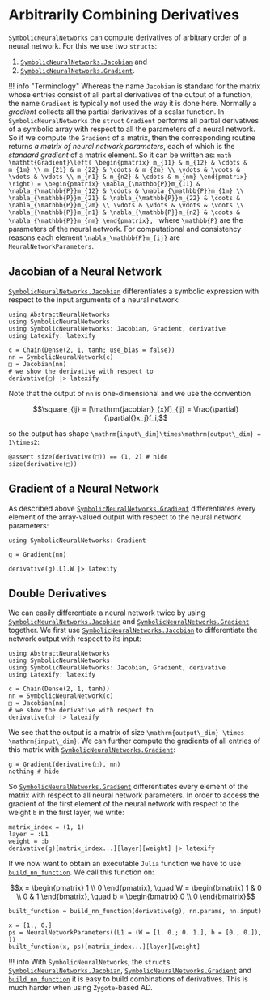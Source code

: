 # Arbitrarily Combining Derivatives

`SymbolicNeuralNetworks` can compute derivatives of arbitrary order of a neural network. For this we use two `struct`s:
1. [`SymbolicNeuralNetworks.Jacobian`](@ref) and
2. [`SymbolicNeuralNetworks.Gradient`](@ref).

!!! info "Terminology"
    Whereas the name `Jacobian` is standard for the matrix whose entries consist of all partial derivatives of the output of a function, the name `Gradient` is typically not used the way it is done here. Normally a *gradient* collects all the partial derivatives of a scalar function. In `SymbolicNeuralNetworks` the `struct` `Gradient` performs all partial derivatives of a symbolic array with respect to all the parameters of a neural network. So if we compute the `Gradient` of a matrix, then the corresponding routine returns *a matrix of neural network parameters*, each of which is the *standard gradient* of a matrix element. So it can be written as:
    ```math
    \mathtt{Gradient}\left( \begin{pmatrix} m_{11} & m_{12} & \cdots & m_{1m} \\ m_{21} & m_{22} & \cdots & m_{2m} \\ \vdots & \vdots & \vdots & \vdots \\ m_{n1} & m_{n2} & \cdots & m_{nm} \end{pmatrix} \right) = \begin{pmatrix} \nabla_{\mathbb{P}}m_{11} & \nabla_{\mathbb{P}}m_{12} & \cdots & \nabla_{\mathbb{P}}m_{1m} \\ \nabla_{\mathbb{P}}m_{21} & \nabla_{\mathbb{P}}m_{22} & \cdots & \nabla_{\mathbb{P}}m_{2m} \\ \vdots & \vdots & \vdots & \vdots \\ \nabla_{\mathbb{P}}m_{n1} & \nabla_{\mathbb{P}}m_{n2} & \cdots & \nabla_{\mathbb{P}}m_{nm} \end{pmatrix},
    ```
    where ``\mathbb{P}`` are the parameters of the neural network. For computational and consistency reasons each element ``\nabla_\mathbb{P}m_{ij}`` are `NeuralNetworkParameters`.

## Jacobian of a Neural Network

[`SymbolicNeuralNetworks.Jacobian`](@ref) differentiates a symbolic expression with respect to the input arguments of a neural network:

```@example jacobian_gradient
using AbstractNeuralNetworks
using SymbolicNeuralNetworks
using SymbolicNeuralNetworks: Jacobian, Gradient, derivative
using Latexify: latexify

c = Chain(Dense(2, 1, tanh; use_bias = false))
nn = SymbolicNeuralNetwork(c)
□ = Jacobian(nn)
# we show the derivative with respect to 
derivative(□) |> latexify
```

Note that the output of `nn` is one-dimensional and we use the convention

```math
\square_{ij} = [\mathrm{jacobian}_{x}f]_{ij} = \frac{\partial}{\partial{}x_j}f_i,
```
so the output has shape ``\mathrm{input\_dim}\times\mathrm{output\_dim} = 1\times2``:

```@example jacobian_gradient
@assert size(derivative(□)) == (1, 2) # hide
size(derivative(□))
```

## Gradient of a Neural Network

As described above [`SymbolicNeuralNetworks.Gradient`](@ref) differentiates every element of the array-valued output with respect to the neural network parameters:

```@example jacobian_gradient
using SymbolicNeuralNetworks: Gradient

g = Gradient(nn)

derivative(g).L1.W |> latexify
```

## Double Derivatives

We can easily differentiate a neural network twice by using [`SymbolicNeuralNetworks.Jacobian`](@ref) and [`SymbolicNeuralNetworks.Gradient`](@ref) together. We first use [`SymbolicNeuralNetworks.Jacobian`](@ref) to differentiate the network output with respect to its input:

```@example jacobian_gradient
using AbstractNeuralNetworks
using SymbolicNeuralNetworks
using SymbolicNeuralNetworks: Jacobian, Gradient, derivative
using Latexify: latexify

c = Chain(Dense(2, 1, tanh))
nn = SymbolicNeuralNetwork(c)
□ = Jacobian(nn)
# we show the derivative with respect to 
derivative(□) |> latexify
```

We see that the output is a matrix of size ``\mathrm{output\_dim} \times \mathrm{input\_dim}``. We can further compute the gradients of all entries of this matrix with [`SymbolicNeuralNetworks.Gradient`](@ref):

```@example jacobian_gradient
g = Gradient(derivative(□), nn)
nothing # hide
```

So [`SymbolicNeuralNetworks.Gradient`](@ref) differentiates every element of the matrix with respect to all neural network parameters. In order to access the gradient of the first element of the neural network with respect to the weight `b` in the first layer, we write:

```@example jacobian_gradient
matrix_index = (1, 1)
layer = :L1
weight = :b
derivative(g)[matrix_index...][layer][weight] |> latexify
```

If we now want to obtain an executable `Julia` function we have to use [`build_nn_function`](@ref). We call this function on:

```math
x = \begin{pmatrix} 1 \\ 0 \end{pmatrix}, \quad W = \begin{bmatrix} 1 & 0 \\ 0 & 1 \end{bmatrix}, \quad b = \begin{bmatrix} 0 \\ 0 \end{bmatrix}
```

```@example jacobian_gradient
built_function = build_nn_function(derivative(g), nn.params, nn.input)

x = [1., 0.]
ps = NeuralNetworkParameters((L1 = (W = [1. 0.; 0. 1.], b = [0., 0.]), ))
built_function(x, ps)[matrix_index...][layer][weight]
```

!!! info
    With `SymbolicNeuralNetworks`, the `struct`s [`SymbolicNeuralNetworks.Jacobian`](@ref), [`SymbolicNeuralNetworks.Gradient`](@ref) and [`build_nn_function`](@ref) it is easy to build combinations of derivatives. This is much harder when using `Zygote`-based AD.